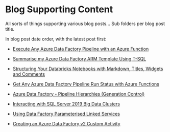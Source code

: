 # Blog Supporting Content

All sorts of things supporting various blog posts... Sub folders per blog post title.

In blog post date order, with the latest post first:

- [Execute Any Azure Data Factory Pipeline with an Azure Function](https://mrpaulandrew.com/2020/02/18/execute-any-azure-data-factory-pipeline-with-an-azure-function/)

- [Summarise my Azure Data Factory ARM Template Using T-SQL](https://mrpaulandrew.com/2019/12/19/summarise-my-azure-data-factory-arm-template-using-t-sql/)

- [Structuring Your Databricks Notebooks with Markdown, Titles, Widgets and Comments](https://mrpaulandrew.com/2019/11/28/structuring-your-databricks-notebooks-with-markdown-titles-widgets-and-comments/)

- [Get Any Azure Data Factory Pipeline Run Status with Azure Functions](https://mrpaulandrew.com/2019/11/21/get-any-azure-data-factory-pipeline-run-status-with-azure-functions/)

- [Azure Data Factory - Pipeline Hierarchies (Generation Control)](https://mrpaulandrew.com/2019/09/25/azure-data-factory-pipeline-hierarchies-generation-control/)

- [Interacting with SQL Server 2019 Big Data Clusters](https://mrpaulandrew.com/2018/11/16/interacting-with-sql-server-2019-big-data-clusters/)

- [Using Data Factory Parameterised Linked Services](https://mrpaulandrew.com/2018/11/15/using-data-factory-parameterised-linked-services/)

- [Creating an Azure Data Factory v2 Custom Activity](https://mrpaulandrew.com/2018/11/12/creating-an-azure-data-factory-v2-custom-activity/)
